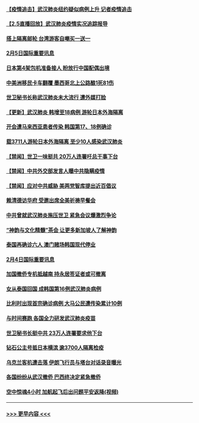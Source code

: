 #### [【疫情追击】武汉肺炎纽约疑似病例上升 记者疫情追击](../pages/prog202/a102770000.md?t=02060011) 
#### [【2.5直播回放】武汉肺炎疫情实况追踪报导](../pages/prog202/a102769913.md?t=02060011) 
#### [搭上隔离邮轮 台湾游客自嘲买一送一](../pages/prog202/a102769845.md?t=02060011) 
#### [2月5日国际重要讯息](../pages/prog202/a102769821.md?t=02060011) 
#### [日本第4架包机准备接人 盼放行中国配偶出境](../pages/prog202/a102769765.md?t=02060011) 
#### [中美洲移民卡车翻覆 墨西哥北上公路酿1死81伤](../pages/prog202/a102769703.md?t=02060011) 
#### [世卫秘书长称武汉肺炎未大流行 遭外媒打脸](../pages/prog202/a102769679.md?t=02060011) 
#### [【更新】武汉肺炎 韩增至18病例 游轮日本外海隔离](../pages/prog202/a102758911.md?t=02060011) 
#### [开会遭马来西亚患者传染 韩国第17、18例确诊](../pages/prog202/a102769600.md?t=02060011) 
#### [载3711人游轮日本外海隔离 至少10人感染武汉肺炎](../pages/prog202/a102769538.md?t=02060011) 
#### [【禁闻】世卫一味挺共 20万人连署吁总干事下台](../pages/prog202/a102769445.md?t=02060011) 
#### [【禁闻】中共外交部发言人曝中共隐瞒疫情](../pages/prog202/a102769400.md?t=02060011) 
#### [【禁闻】应对中共威胁 美两党智库提出近百倡议](../pages/prog202/a102769357.md?t=02060011) 
#### [赖清德访华府  受邀出席全美祈祷早餐会](../pages/prog202/a102769350.md?t=02060011) 
#### [中共曾就武汉肺炎施压世卫 紧急会议爆激烈争论](../pages/prog202/a102769312.md?t=02060011) 
#### [“神韵与文化精髓”茶会 让更多新加坡人了解神韵](../pages/prog202/a102769286.md?t=02060011) 
#### [泰国再确诊六人 澳门赌场韩国现代停业](../pages/prog202/a102769239.md?t=02060011) 
#### [2月4日国际重要讯息](../pages/prog202/a102768884.md?t=02060011) 
#### [加国撤侨专机抵越南 持永居签证者或可撤离](../pages/prog202/a102768877.md?t=02060011) 
#### [女从泰国回国 成韩国第16例武汉肺炎病例](../pages/prog202/a102768669.md?t=02060011) 
#### [比利时出现首宗确诊病例 大马公民遭传染累计10例](../pages/prog202/a102768824.md?t=02060011) 
#### [与时间赛跑 各国全力研发武汉肺炎疫苗](../pages/prog202/a102768738.md?t=02060011) 
#### [世卫秘书长挺中共 23万人连署要求他下台](../pages/prog202/a102768717.md?t=02060011) 
#### [钻石公主号抵日本横滨 逾3700人隔离检疫](../pages/prog202/a102768714.md?t=02060011) 
#### [乌克兰客机遭击落 伊朗飞行员与塔台对话录音曝光](../pages/prog202/a102768645.md?t=02060011) 
#### [各国纷纷从武汉撤侨 巴西终决定紧急撤侨](../pages/prog202/a102768630.md?t=02060011) 
#### [空中惊魂4小时 加航起飞后出问题平安返降(视频)](../pages/prog202/a102768601.md?t=02060011) 

----
#### [ >>> 更早内容 <<< ](../indexes/prog202-earlier.md)
